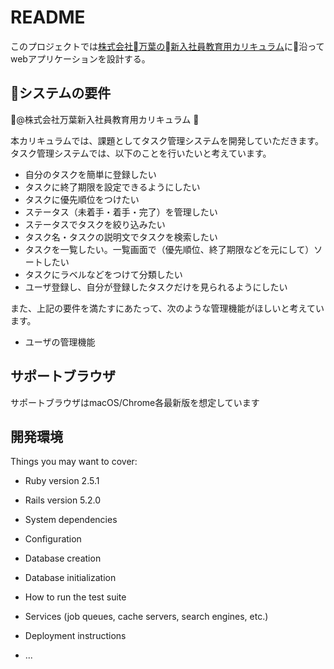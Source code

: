 # README

このプロジェクトでは[株式会社万葉の新入社員教育用カリキュラム](https://github.com/everyleaf/el-training)に沿ってwebアプリケーションを設計する。


## システムの要件
@株式会社万葉新入社員教育用カリキュラム


本カリキュラムでは、課題としてタスク管理システムを開発していただきます。 タスク管理システムでは、以下のことを行いたいと考えています。

* 自分のタスクを簡単に登録したい
* タスクに終了期限を設定できるようにしたい
* タスクに優先順位をつけたい
* ステータス（未着手・着手・完了）を管理したい
* ステータスでタスクを絞り込みたい
* タスク名・タスクの説明文でタスクを検索したい
* タスクを一覧したい。一覧画面で（優先順位、終了期限などを元にして）ソートしたい
* タスクにラベルなどをつけて分類したい
* ユーザ登録し、自分が登録したタスクだけを見られるようにしたい

また、上記の要件を満たすにあたって、次のような管理機能がほしいと考えています。

* ユーザの管理機能

## サポートブラウザ
サポートブラウザはmacOS/Chrome各最新版を想定しています

## 開発環境
Things you may want to cover:

* Ruby version 2.5.1

* Rails version 5.2.0

* System dependencies

* Configuration

* Database creation

* Database initialization

* How to run the test suite

* Services (job queues, cache servers, search engines, etc.)

* Deployment instructions

* ...

